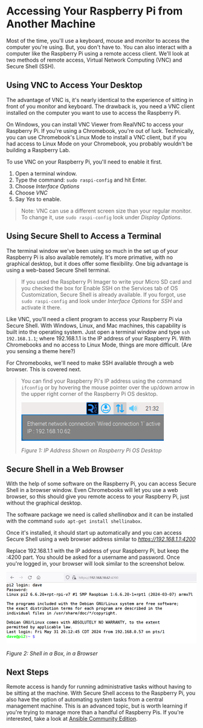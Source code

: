 # Accessing Your Raspberry Pi from Another Machine
Most of the time, you'll use a keyboard, mouse and monitor to access the computer you're using. But, you don't have to. You can also interact with a computer like the Raspberry Pi using a remote access client. We'll look at two methods of remote access, Virtual Network Computing (VNC) and Secure Shell (SSH).

## Using VNC to Access Your Desktop
The advantage of VNC is, it's nearly identical to the experience of sitting in front of you monitor and keyboard. The drawback is, you need a VNC client installed on the computer you want to use to access the Raspberry Pi.

On Windows, you can install VNC Viewer from RealVNC to access your Raspberry Pi. If you're using a Chromebook, you're out of luck. Technically, you can use Chromebook's Linux Mode to install a VNC client, but if you had access to Linux Mode on your Chromebook, you probably wouldn't be building a Raspberry Lab.

To use VNC on your Raspberry Pi, you'll need to enable it first.
1. Open a terminal window.
2. Type the command: `sudo raspi-config` and hit Enter.
3. Choose _Interface Options_
4. Choose _VNC_
5. Say _Yes_ to enable.

> Note: VNC can use a different screen size than your regular monitor. To change it, use `sudo raspi-config` look under _Display Options_.

## Using Secure Shell to Access a Terminal
The terminal window we've been using so much in the set up of your Raspberry Pi is also available remotely. It's more primative, with no graphical desktop, but it does offer some flexibility. One big advantage is using a web-based Secure Shell terminal.

>If you used the Raspberry Pi Imager to write your Micro SD card and you checked the box for Enable SSH on the Services tab of OS Customization, Secure Shell is already available. If you forgot, use `sudo raspi-config` and look under _Interface Options_ for _SSH_ and activate it there.

Like VNC, you'll need a client program to access your Raspberry Pi via Secure Shell. With Windows, Linux, and Mac machines, this capability is built into the operating system. Just open a terminal window and type `ssh 192.168.1.1`; where 192.168.1.1 is the IP address of your Raspberry Pi. With Chromebooks and no access to Linux Mode, things are more difficult. (Are you sensing a theme here?)

For Chromebooks, we'll need to make SSH available through a web browser. This is covered next.

> You can find your Raspberry Pi's IP address using the command `ifconfig` or by hovering the mouse pointer over the up/down arrow in the upper right corner of the Raspberry Pi OS desktop.
>
> ![IP Address](../images/IP_Address.png)
> 
> _Figure 1: IP Address Shown on Raspberry Pi OS Desktop_

## Secure Shell in a Web Browser
With the help of some software on the Raspberry Pi, you can access Secure Shell in a browser window. Even Chromebooks will let you use a web browser, so this should give you remote access to your Raspberry Pi, just without the graphical desktop.

The software package we need is called _shellinabox_ and it can be installed with the command `sudo apt-get install shellinabox`.

Once it's installed, it should start up automatically and you can access Secure Shell using a web browser address similar to _https://192.168.1.1:4200_

Replace 192.168.1.1 with the IP address of your Raspberry Pi, but keep the :4200 part. You should be asked for a username and password. Once you're logged in, your browser will look similar to the screenshot below.

![Shell in a Box](../images/Shell_in_a_box.png)

_Figure 2: Shell in a Box, in a Browser_

## Next Steps
Remote access is handy for running administrative tasks without having to be sitting at the machine. With Secure Shell access to the Raspberry Pi, you also have the option of automating system tasks from a central management machine. This is an advanced topic, but is worth learning if you're trying to manage more than a handful of Raspberry Pis. If you're interested, take a look at [Ansible Community Edition](https://docs.ansible.com/ansible/latest/installation_guide/intro_installation.html).
